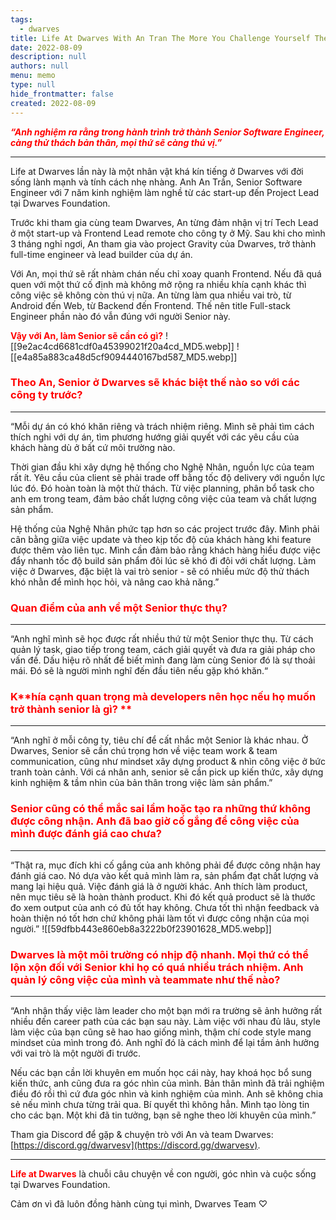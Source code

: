 ```yaml
---
tags: 
  - dwarves
title: Life At Dwarves With An Tran The More You Challenge Yourself The More Exciting It Gets
date: 2022-08-09
description: null
authors: null
menu: memo
type: null
hide_frontmatter: false
created: 2022-08-09
---
```


<span style='color:red'>***“Anh nghiệm ra rằng trong hành trình trở thành Senior Software Engineer, càng thử thách bản thân, mọi thứ sẽ càng thú vị.”***</span>

---

Life at Dwarves lần này là một nhân vật khá kín tiếng ở Dwarves với đời sống lành mạnh và tính cách nhẹ nhàng. Anh An Trần, Senior Software Engineer với 7 năm kinh nghiệm làm nghề từ các start-up đến Project Lead tại Dwarves Foundation. 

Trước khi tham gia cùng team Dwarves, An từng đảm nhận vị trí Tech Lead ở một start-up và Frontend Lead remote cho công ty ở Mỹ. Sau khi cho mình 3 tháng nghỉ ngơi, An tham gia vào project Gravity của Dwarves, trở thành full-time engineer và lead builder của dự án.

Với An, mọi thứ sẽ rất nhàm chán nếu chỉ xoay quanh Frontend. Nếu đã quá quen với một thứ cố định mà không mở rộng ra nhiều khía cạnh khác thì công việc sẽ không còn thú vị nữa. An từng làm qua nhiều vai trò, từ Android đến Web, từ Backend đến Frontend. Thế nên title Full-stack Engineer phần nào đó vẫn đúng với người Senior này. 

<span style='color:red'>**Vậy với An, làm Senior sẽ cần có gì?**</span> 
![[9e2ac4cd6681cdf0a45399021f20a4cd_MD5.webp]]
![[e4a85a883ca48d5cf9094440167bd587_MD5.webp]]

### <span style='color:red'>Theo An, </span><span style='color:red'>**Senior ở Dwarves sẽ khác biệt thế nào so với các công ty trước?**</span>
---

“Mỗi dự án có khó khăn riêng và trách nhiệm riêng. Mình sẽ phải tìm cách thích nghi với dự án, tìm phương hướng giải quyết với các yêu cầu của khách hàng dù ở bất cứ môi trường nào.

Thời gian đầu khi xây dựng hệ thống cho Nghệ Nhân, nguồn lực của team rất ít. Yêu cầu của client sẽ phải trade off bằng tốc độ delivery với nguồn lực lúc đó. Đó hoàn toàn là một thử thách. Từ việc planning, phân bổ task cho anh em trong team, đảm bảo chất lượng công việc của team và chất lượng sản phẩm.

Hệ thống của Nghệ Nhân phức tạp hơn so các project trước đây. Mình phải cân bằng giữa việc update và theo kịp tốc độ của khách hàng khi feature được thêm vào liên tục. Mình cần đảm bảo rằng khách hàng hiểu được việc đẩy nhanh tốc độ build sản phẩm đôi lúc sẽ khó đi đôi với chất lượng. Làm việc ở Dwarves, đặc biệt là vai trò senior - sẽ có nhiều mức độ thử thách khó nhằn để mình học hỏi, và nâng cao khả năng.”

### <span style='color:red'>**Quan điểm của anh về một Senior thực thụ?**</span>
---

“Anh nghĩ mình sẽ học được rất nhiều thứ từ một Senior thực thụ. Từ cách quản lý task, giao tiếp trong team, cách giải quyết và đưa ra giải pháp cho vấn đề. Dấu hiệu rõ nhất để biết mình đang làm cùng Senior đó là sự thoải mái. Đó sẽ là người mình nghĩ đến đầu tiên nếu gặp khó khăn.“

### <span style='color:red'>K</span><span style='color:red'>**hía cạnh quan trọng mà developers nên học nếu họ muốn trở thành senior là gì? **</span>
---

“Anh nghĩ ở mỗi công ty, tiêu chí để cất nhắc một Senior là khác nhau. Ở Dwarves, Senior sẽ cần chú trọng hơn về việc team work & team communication, cũng như mindset xây dựng product & nhìn công việc ở bức tranh toàn cảnh. Với cá nhân anh, senior sẽ cần pick up kiến thức, xây dựng kinh nghiệm & tầm nhìn của bản thân trong việc làm sản phẩm.”

### <span style='color:red'>**Senior cũng có thể mắc sai lầm hoặc tạo ra những thứ không được công nhận. Anh đã bao giờ cố gắng để công việc của mình được đánh giá cao chưa?**</span>
---
“Thật ra, mục đích khi cố gắng của anh không phải để được công nhận hay đánh giá cao. Nó dựa vào kết quả mình làm ra, sản phẩm đạt chất lượng và mang lại hiệu quả. Việc đánh giá là ở người khác. Anh thích làm product, nên mục tiêu sẽ là hoàn thành product. Khi đó kết quả product sẽ là thước đo xem output của anh có đủ tốt hay không. Chưa tốt thì nhận feedback và hoàn thiện nó tốt hơn chứ không phải làm tốt vì được công nhận của mọi người.”
![[59dfbb443e860eb8a3222b0f23901628_MD5.webp]]

### <span style='color:red'>**Dwarves là một môi trường có nhịp độ nhanh. Mọi thứ có thể lộn xộn đối với Senior khi họ có quá nhiều trách nhiệm. Anh quản lý công việc của mình và teammate như thế nào?**</span>
---

“Anh nhận thấy việc làm leader cho một bạn mới ra trường sẽ ảnh hưởng rất nhiều đến career path của các bạn sau này. Làm việc với nhau đủ lâu, style làm việc của bạn cũng sẽ hao hao giống mình, thậm chí code style mang mindset của mình trong đó. Anh nghĩ đó là cách mình để lại tầm ảnh hưởng với vai trò là một người đi trước. 

Nếu các bạn cần lời khuyên em muốn học cái này, hay khoá học bổ sung kiến thức, anh cũng đưa ra góc nhìn của mình. Bản thân mình đã trải nghiệm điều đó rồi thì cứ đưa góc nhìn và kinh nghiệm của mình. Anh sẽ không chia sẻ nếu mình chưa từng trải qua. Bí quyết thì không hẳn. Mình tạo lòng tin cho các bạn. Một khi đã tin tưởng, bạn sẽ nghe theo lời khuyên của mình.”

Tham gia Discord để gặp & chuyện trò với An và team Dwarves: [https://discord.gg/dwarvesv](https://discord.gg/dwarvesv).

---

<span style='color:red'>**Life at Dwarves**</span> là chuỗi câu chuyện về con người, góc nhìn và cuộc sống tại Dwarves Foundation. 

Cảm ơn vì đã luôn đồng hành cùng tụi mình,
Dwarves Team ♡

